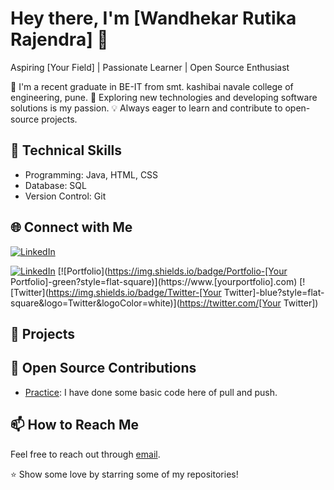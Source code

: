 # Hey there, I'm [Wandhekar Rutika Rajendra] 👋

Aspiring [Your Field] | Passionate Learner | Open Source Enthusiast

🌱 I'm a recent graduate in BE-IT from smt. kashibai navale college of engineering, pune.
🚀 Exploring new technologies and developing software solutions is my passion.
💡 Always eager to learn and contribute to open-source projects.

## 💼 Technical Skills

+ Programming: Java, HTML, CSS
+ Database: SQL
+ Version Control: Git

## 🌐 Connect with Me

[![LinkedIn](https://img.shields.io/badge/LinkedIn-[https://www.linkedin.com/in/rutika-wandhekar-45a38b220]-blue?style=flat-square&logo=LinkedIn&logoColor=white)](https://www.linkedin.com/in/[https://www.linkedin.com/in/rutika-wandhekar-45a38b220])

[![LinkedIn](https://img.shields.io/badge/LinkedIn-https://www.linkedin.com/in/rutika-wandhekar-45a38b220-blue?style=flat-square&logo=LinkedIn&logoColor=white)](https://www.linkedin.com/in/https://www.linkedin.com/in/rutika-wandhekar-45a38b220)
[![Portfolio](https://img.shields.io/badge/Portfolio-[Your Portfolio]-green?style=flat-square)](https://www.[yourportfolio].com)
[![Twitter](https://img.shields.io/badge/Twitter-[Your Twitter]-blue?style=flat-square&logo=Twitter&logoColor=white)](https://twitter.com/[Your Twitter])


## 🚀 Projects


## 🤝 Open Source Contributions

- [Practice](https://github.com/WandhekarRutikaRajendra/Practice.git): I have done some basic code here of pull and push.

## 📫 How to Reach Me

Feel free to reach out through [email](mailto:rutikawandhekar.skncoe.it@gmail.com).

⭐️ Show some love by starring some of my repositories!
